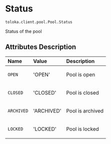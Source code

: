 # Status
`toloka.client.pool.Pool.Status`

Status of the pool

## Attributes Description

| Name | Value | Description |
| :------| :-----------| :----------| 
`OPEN`|'OPEN'|<p>Pool is open</p>
`CLOSED`|'CLOSED'|<p>Pool is closed</p>
`ARCHIVED`|'ARCHIVED'|<p>Pool is archived</p>
`LOCKED`|'LOCKED'|<p>Pool is locked</p>

